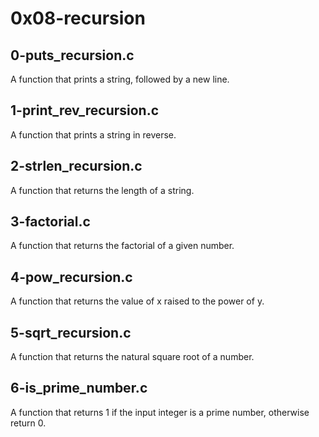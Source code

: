 # 0x08-recursion
## 0-puts_recursion.c
A function that prints a string, followed by a new line.
## 1-print_rev_recursion.c
A function that prints a string in reverse.
## 2-strlen_recursion.c
A function that returns the length of a string.
## 3-factorial.c
A function that returns the factorial of a given number. 
## 4-pow_recursion.c
A function that returns the value of x raised to the power of y.
## 5-sqrt_recursion.c
A function that returns the natural square root of a number.
## 6-is_prime_number.c
A function that returns 1 if the input integer is a prime number, otherwise return 0.
